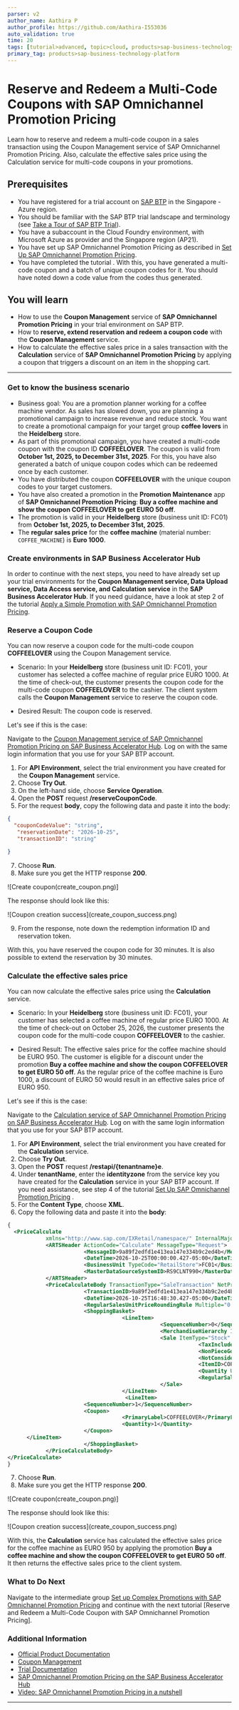 ```yaml
---
parser: v2
author_name: Aathira P
author_profile: https://github.com/Aathira-I553036
auto_validation: true
time: 20
tags: [tutorial>advanced, topic>cloud, products>sap-business-technology-platform, products>sap-btp--cloud-foundry-environment]
primary_tag: products>sap-business-technology-platform
---
```


# Reserve and Redeem a Multi-Code Coupons with SAP Omnichannel Promotion Pricing
<!-- description --> Learn how to reserve and redeem a multi-code coupon in a sales transaction using the Coupon Management service of SAP Omnichannel Promotion Pricing. Also, calculate the effective sales price using the Calculation service for multi-code coupons in your promotions.

## Prerequisites
- You have registered for a trial account on [SAP BTP](hcp-create-trial-account) in the Singapore - Azure region.
- You should be familiar with the SAP BTP trial landscape and terminology (see [Take a Tour of SAP BTP Trial](cp-trial-quick-onboarding)).
- You have a subaccount in the Cloud Foundry environment, with Microsoft Azure as provider and the Singapore region (AP21).
- You have set up SAP Omnichannel Promotion Pricing as described in [Set Up SAP Omnichannel Promotion Pricing](opps-manual-setup).
- You have completed the tutorial <link to the first tutorial>. With this, you have generated a multi-code coupon and a batch of unique coupon codes for it. You should have noted down a code value from the codes thus generated.


## You will learn
- How to use the **Coupon Management** service of **SAP Omnichannel Promotion Pricing** in your trial environment on SAP BTP. 
- How to **reserve, extend reservation and redeem a coupon code** with the **Coupon Management** service. 
- How to calculate the effective sales price in a sales transaction with the **Calculation** service of **SAP Omnichannel Promotion Pricing** by applying a coupon that triggers a discount on an item in the shopping cart. 


---

### Get to know the business scenario


* Business goal: You are a promotion planner working for a coffee machine vendor. As sales has slowed down, you are planning a promotional campaign to increase revenue and reduce stock. You want to create a promotional campaign for your target group **coffee lovers** in the **Heidelberg** store. 
* As part of this promotional campaign, you have created a multi-code coupon with the coupon ID **COFFEELOVER**. The coupon is valid from **October 1st, 2025, to December 31st, 2025**. For this, you have also generated a batch of unique coupon codes which can be redeemed once by each customer. 
* You have distributed the coupon **COFFEELOVER** with the unique coupon codes to your target customers. 
* You have also created a promotion in the **Promotion Maintenance** app of **SAP Omnichannel Promotion Pricing**: **Buy a coffee machine and show the coupon COFFEELOVER to get EURO 50 off**. 
* The promotion is valid in your **Heidelberg** store (business unit ID: FC01) from **October 1st, 2025, to December 31st, 2025**.
* The **regular sales price** for the **coffee machine** (material number: `COFFEE_MACHINE`) is **Euro 1000**.


### Create environments in SAP Business Accelerator Hub


In order to continue with the next steps, you need to have already set up your trial environments for the **Coupon Management service, Data Upload service, Data Access service, and Calculation service** in the **SAP Business Accelerator Hub**. If you need guidance, have a look at step 2 of the tutorial [Apply a Simple Promotion with SAP Omnichannel Promotion Pricing](opps-basic-scenario). 


### Reserve a Coupon Code


You can now reserve a coupon code for the multi-code coupon **COFFEELOVER** using the Coupon Management service. 

* Scenario: In your **Heidelberg** store (business unit ID: FC01), your customer has selected a coffee machine of regular price EURO 1000. At the time of check-out, the customer presents the coupon code for the multi-code coupon **COFFEELOVER** to the cashier. The client system calls the **Coupon Management** service to reserve the coupon code.

* Desired Result: The coupon code is reserved. 


Let's see if this is the case:

Navigate to the [Coupon Management service of SAP Omnichannel Promotion Pricing on SAP Business Accelerator Hub](https://api.sap.com/api/CouponManagementService/overview). Log on with the same login information that you use for your SAP BTP account.

1. For **API Environment**, select the trial environment you have created for the **Coupon Management** service.
2. Choose **Try Out**.
3. On the left-hand side, choose **Service Operation**.
4. Open the **POST** request **/reserveCouponCode**.
5. For the request **body**, copy the following data and paste it into the body:
```json
{ 
  "couponCodeValue": "string",
   "reservationDate": "2026-10-25",
   "transactionID": "string"

}
```
7. Choose **Run**.
8. Make sure you get the HTTP response **200**.

<!-- border -->![Create coupon(create_coupon.png)]

The response should look like this:

<!-- border -->![Coupon creation success](create_coupon_success.png)


9. From the response, note down the redemption information ID and reservation token.

With this, you have reserved the coupon code for 30 minutes. It is also possible to extend the reservation by 30 minutes.


### Calculate the effective sales price


You can now calculate the effective sales price using the **Calculation** service. 

* Scenario: In your **Heidelberg** store (business unit ID: FC01), your customer has selected a coffee machine of regular price EURO 1000. At the time of check-out on October 25, 2026, the customer presents the coupon code for the multi-code coupon **COFFEELOVER** to the cashier. 


* Desired Result: The effective sales price for the coffee machine should be EURO 950. The customer is eligible for a discount under the promotion **Buy a coffee machine and show the coupon COFFEELOVER to get EURO 50 off**. As the regular price of the coffee machine is Euro 1000, a discount of EURO 50 would result in an effective sales price of EURO 950.


Let's see if this is the case:

Navigate to the [Calculation service of SAP Omnichannel Promotion Pricing on SAP Business Accelerator Hub](https://api.sap.com/api/PriceCalculation/overview). Log on with the same login information that you use for your SAP BTP account.

1. For **API Environment**, select the trial environment you have created for the **Calculation** service.
2. Choose **Try Out**.
3. Open the **POST** request **/restapi/{tenantname}e**.
4. Under **tenantName**, enter the **identityzone** from the service key you have created for the **Calculation** service in your SAP BTP account. If you need assistance, see step 4 of the tutorial [Set Up SAP Omnichannel Promotion Pricing](https://developers.sap.com/tutorials/opps-manual-setup.html) .
5. For the **Content Type**, choose **XML**.  
4. Copy the following data and paste it into the **body**:
```XML
{ 
  <PriceCalculate
            xmlns="http://www.sap.com/IXRetail/namespace/" InternalMajorVersion="15" InternalMinorVersion="0">
            <ARTSHeader ActionCode="Calculate" MessageType="Request">
                        <MessageID>9a89f2edfd1e413ea147e334b9c2ed4b</MessageID>
                        <DateTime>2026-10-25T00:00:00.427-05:00</DateTime>
                        <BusinessUnit TypeCode="RetailStore">FC01</BusinessUnit>
                        <MasterDataSourceSystemID>RS9CLNT990</MasterDataSourceSystemID>
            </ARTSHeader>
            <PriceCalculateBody TransactionType="SaleTransaction" NetPriceFlag="true" RecommendationMode="CalcAndRec">
                        <TransactionID>9a89f2edfd1e413ea147e334b9c2ed4b</TransactionID>
                        <DateTime>2026-10-25T16:48:30.427-05:00</DateTime>
                        <RegularSalesUnitPriceRoundingRule Multiple="0.01000" RoundingMethod="Commercial"/>
                        <ShoppingBasket>
                                    <LineItem>
                                                <SequenceNumber>0</SequenceNumber>
                                                <MerchandiseHierarchy ID="R3">COFFEEMACHINES</MerchandiseHierarchy>
                                                <Sale ItemType="Stock" NonDiscountableFlag="false" FixedPriceFlag="true" FrequentShopperPointsEligibilityFlag="true">
                                                            <TaxIncludedInPriceFlag>false</TaxIncludedInPriceFlag>
                                                            <NonPieceGoodFlag>false</NonPieceGoodFlag>
                                                            <NotConsideredByPriceEngineFlag>false</NotConsideredByPriceEngineFlag>
                                                            <ItemID>COFFEEMACHINE</ItemID>
                                                            <Quantity Units="1" UnitOfMeasureCode="EA">1</Quantity>
                                                            <RegularSalesUnitPrice Currency="EUR">1000.0</RegularSalesUnitPrice>
                                                </Sale>
                                    </LineItem>
                                     <LineItem>
                        <SequenceNumber>1</SequenceNumber>
                        <Coupon>
                                    <PrimaryLabel>COFFEELOVER</PrimaryLabel>
                                    <Quantity>1</Quantity>
                        </Coupon>
      </LineItem> 
                        </ShoppingBasket>
            </PriceCalculateBody>
</PriceCalculate>
}
```
7. Choose **Run**.
8. Make sure you get the HTTP response **200**.

<!-- border -->![Create coupon(create_coupon.png)]

The response should look like this:

<!-- border -->![Coupon creation success](create_coupon_success.png)


With this, the **Calculation** service has calculated the effective sales price for the coffee machine as EURO 950 by applying the promotion **Buy a coffee machine and show the coupon COFFEELOVER to get EURO 50 off**. It then returns the effective sales price to the client system.


### What to Do Next

 Navigate to the intermediate group [Set up Complex Promotions with SAP Omnichannel Promotion Pricing](group.opps-complex-promotion) and continue with the next tutorial [Reserve and Redeem a Multi-Code Coupon with SAP Omnichannel Promotion Pricing].


### Additional Information

* [Official Product Documentation](https://help.sap.com/docs/OPP)
* [Coupon Management](https://help.sap.com/docs/omnichannel-promotion-pricing/service-guide/coupon-management)
* [Trial Documentation](https://help.sap.com/docs/OPP/0c145d124b784b548b618cda8a5b2aba/31b8aedc8ce14fcd9f6021ad4f6323c9.html)
* [SAP Omnichannel Promotion Pricing on the SAP Business Accelerator Hub](https://help.sap.com/docs/OPP/7c87270e23c64c2aa922ce297a6df23d/67a9da084cf84e058cb3a3911971bdd0.html?version=Cloud)
* [Video: SAP Omnichannel Promotion Pricing in a nutshell](https://www.sap.com/assetdetail/2020/07/9060b3a5-a67d-0010-87a3-c30de2ffd8ff.html)

---
